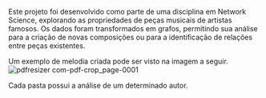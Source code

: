 Este projeto foi desenvolvido como parte de uma disciplina em Network Science, explorando as propriedades de peças musicais de artistas famosos. Os dados foram transformados em grafos, permitindo sua análise para a criação de novas composições ou para a identificação de relações entre peças existentes.

Um exemplo de melodia criada pode ser visto na imagem a seguir.
![pdfresizer com-pdf-crop_page-0001](https://github.com/user-attachments/assets/2ae073a3-35ad-4833-b806-be5f72cfa580)


Cada pasta possui a análise de um determinado autor.
